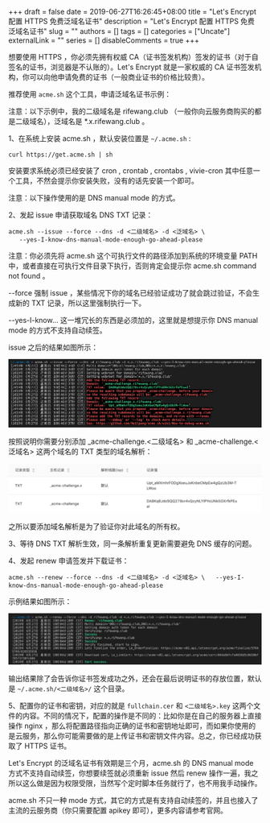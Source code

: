 +++
draft = false
date = 2019-06-27T16:26:45+08:00
title = "Let's Encrypt 配置 HTTPS 免费泛域名证书"
description = "Let's Encrypt 配置 HTTPS 免费泛域名证书"
slug = ""
authors = []
tags = []
categories = ["Uncate"]
externalLink = ""
series = []
disableComments = true
+++

想要使用 HTTPS ，你必须先拥有权威 CA（证书签发机构）签发的证书（对于自签名的证书，浏览器是不认账的）。Let's Encrypt 就是一家权威的 CA 证书签发机构，你可以向他申请免费的证书（一般商业证书的价格比较贵）。

推荐使用 `acme.sh` 这个工具，申请泛域名证书示例：

注意：以下示例中，我的二级域名是 rifewang.club （一般你向云服务商购买的都是二级域名），泛域名是 *.x.rifewang.club 。

1、在系统上安装 acme.sh ，默认安装位置是 `~/.acme.sh` :

```
curl https://get.acme.sh | sh
```

安装要求系统必须已经安装了 cron , crontab , crontabs , vivie-cron 其中任意一个工具，不然会提示你安装失败，没有的话先安装一个即可。

注意：以下操作使用的是 DNS manual mode 的方式。

2、发起 issue 申请获取域名 DNS TXT 记录：

```
acme.sh --issue --force --dns -d <二级域名> -d <泛域名> \
   --yes-I-know-dns-manual-mode-enough-go-ahead-please
```

注意：你必须先将 acme.sh 这个可执行文件的路径添加到系统的环境变量 PATH 中，或者直接在可执行文件目录下执行，否则肯定会提示你 acme.sh command not found 。

--force 强制 issue ，某些情况下你的域名已经验证成功了就会跳过验证，不会生成新的 TXT 记录，所以这里强制执行一下。

--yes-I-know... 这一堆冗长的东西是必须加的，这里就是想提示你 DNS manual mode 的方式不支持自动续签。

issue 之后的结果如图所示：

![](https://raw.githubusercontent.com/RifeWang/images/master/uncate/lets-encrypt1.jpeg)

按照说明你需要分别添加 _acme-challenge.<二级域名> 和  _acme-challenge.<泛域名>  这两个域名的 TXT 类型的域名解析：

![](https://raw.githubusercontent.com/RifeWang/images/master/uncate/lets-encrypt2.jpeg)

之所以要添加域名解析是为了验证你对此域名的所有权。

3、等待 DNS TXT 解析生效，同一条解析重复更新需要避免 DNS 缓存的问题。

4、发起 renew 申请签发并下载证书：

```
acme.sh --renew --force --dns -d <二级域名> -d <泛域名> \   --yes-I-know-dns-manual-mode-enough-go-ahead-please
```

示例结果如图所示：

![](https://raw.githubusercontent.com/RifeWang/images/master/uncate/lets-encrypt3.jpeg)

输出结果除了会告诉你证书签发成功之外，还会在最后说明证书的存放位置，默认是 `~/.acme.sh/<二级域名>/` 这个目录。


5、配置你的证书和密钥，对应的就是 `fullchain.cer` 和 `<二级域名>.key` 这两个文件的内容。不同的情况下，配置的操作是不同的：比如你是在自己的服务器上直接操作 nginx ，那么将配置路径指向正确的证书和密钥地址即可，而如果你使用的是云服务，那么你可能需要做的是上传证书和密钥文件内容。总之，你已经成功获取了 HTTPS 证书。


Let's Encrypt 的泛域名证书有效期是三个月，acme.sh 的 DNS manual mode 方式不支持自动续签，你想要续签就必须重新 issue 然后 renew 操作一遍，我之所以这么做是因为权限受限，当然写个定时脚本任务就行了，也不用我手动操作。

acme.sh 不只一种 mode 方式，其它的方式是有支持自动续签的，并且也接入了主流的云服务商（你只需要配置 apikey 即可），更多内容请参考官网。